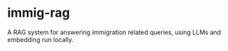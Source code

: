 # immig-rag
A RAG system for answering immigration related queries, using LLMs and embedding run locally.

